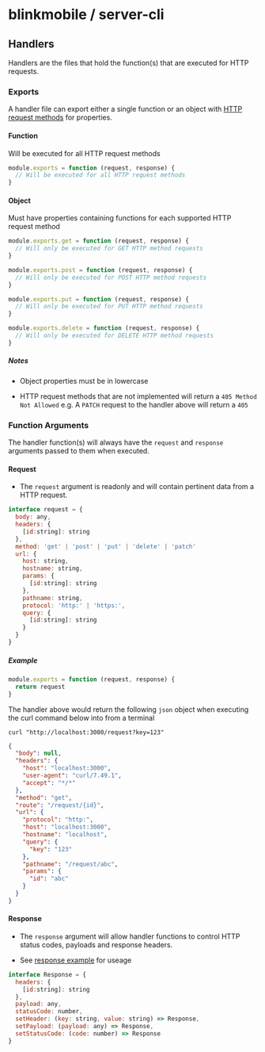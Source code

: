 # blinkmobile / server-cli

## Handlers

Handlers are the files that hold the function(s) that are executed for HTTP requests.

### Exports

A handler file can export either a single function or an object with [HTTP request methods](https://developer.mozilla.org/en-US/docs/Web/HTTP/Methods) for properties.

#### Function

Will be executed for all HTTP request methods

```js
module.exports = function (request, response) {
  // Will be executed for all HTTP request methods
}
```

#### Object

Must have properties containing functions for each supported HTTP request method

```js
module.exports.get = function (request, response) {
  // Will only be executed for GET HTTP method requests
}

module.exports.post = function (request, response) {
  // Will only be executed for POST HTTP method requests
}

module.exports.put = function (request, response) {
  // Will only be executed for PUT HTTP method requests
}

module.exports.delete = function (request, response) {
  // Will only be executed for DELETE HTTP method requests
}
```

##### Notes

-   Object properties must be in lowercase

-   HTTP request methods that are not implemented will return a `405 Method Not Allowed` e.g. A `PATCH` request to the handler above will return a `405`

### Function Arguments

The handler function(s) will always have the `request` and `response` arguments passed to them when executed.

#### Request

-   The `request` argument is readonly and will contain pertinent data from a HTTP request.

```js
interface request = {
  body: any,
  headers: {
    [id:string]: string
  },
  method: 'get' | 'post' | 'put' | 'delete' | 'patch'
  url: {
    host: string,
    hostname: string,
    params: {
      [id:string]: string
    },
    pathname: string,
    protocol: 'http:' | 'https:',
    query: {
      [id:string]: string
    }
  }
}
```

##### Example

```js
module.exports = function (request, response) {
  return request
}
```

The handler above would return the following `json` object when executing the curl command below into from a terminal

```
curl "http://localhost:3000/request?key=123"
```

```json
{
  "body": null,
  "headers": {
    "host": "localhost:3000",
    "user-agent": "curl/7.49.1",
    "accept": "*/*"
  },
  "method": "get",
  "route": "/request/{id}",
  "url": {
    "protocol": "http:",
    "host": "localhost:3000",
    "hostname": "localhost",
    "query": {
      "key": "123"
    },
    "pathname": "/request/abc",
    "params": {
      "id": "abc"
    }
  }
}
```

#### Response

-   The `response` argument will allow handler functions to control HTTP status codes, payloads and response headers.

-   See [response example](../examples/directory/response/index.js) for useage

```js
interface Response = {
  headers: {
    [id:string]: string
  },
  payload: any,
  statusCode: number,
  setHeader: (key: string, value: string) => Response,
  setPayload: (payload: any) => Response,
  setStatusCode: (code: number) => Response
}
```

